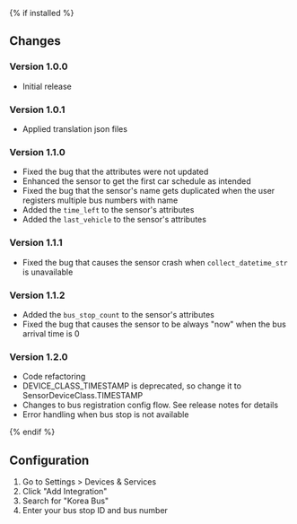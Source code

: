 {% if installed %}
## Changes

### Version 1.0.0
- Initial release

### Version 1.0.1
- Applied translation json files

### Version 1.1.0
- Fixed the bug that the attributes were not updated
- Enhanced the sensor to get the first car schedule as intended
- Fixed the bug that the sensor's name gets duplicated when the user registers multiple bus numbers with name
- Added the `time_left` to the sensor's attributes
- Added the `last_vehicle` to the sensor's attributes

### Version 1.1.1
- Fixed the bug that causes the sensor crash when `collect_datetime_str` is unavailable

### Version 1.1.2
- Added the `bus_stop_count` to the sensor's attributes
- Fixed the bug that causes the sensor to be always "now" when the bus arrival time is 0
 
### Version 1.2.0
- Code refactoring
- DEVICE_CLASS_TIMESTAMP is deprecated, so change it to SensorDeviceClass.TIMESTAMP
- Changes to bus registration config flow. See release notes for details
- Error handling when bus stop is not available


{% endif %}

## Configuration

1. Go to Settings > Devices & Services
2. Click "Add Integration"
3. Search for "Korea Bus"
4. Enter your bus stop ID and bus number